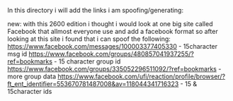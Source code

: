 In this directory i will add the links i am spoofing/generating:

new:
with this 2600 edition i thought i would look at 
one big site called Facebook that allmost everyone use and add a facebook
format
so after looking at this site i found that i can spoof the following:
https://www.facebook.com/messages/100003377405330 - 15character msg id
https://www.facebook.com/groups/480857041937255/?ref=bookmarks - 15 character group id
https://www.facebook.com/groups/335052296511092/?ref=bookmarks - more group data
https://www.facebook.com/ufi/reaction/profile/browser/?ft_ent_identifier=553670781487008&av=118044341716323 - 15 & 15character ids




